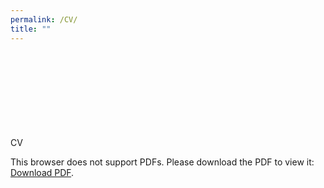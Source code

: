 ```yaml
---
permalink: /CV/
title: ""
---
```

CV
<object data="ahoud-alhazmi.github.io/_pages/CV_Ahoud.pdf" type="application/pdf" width="700px" height="700px">
    <embed src="ahoud-alhazmi.github.io/_pages/CV_Ahoud.pdf">
        <p>This browser does not support PDFs. Please download the PDF to view it: <a href="ahoud-alhazmi.github.io/_pages/CV_Ahoud.pdf">Download PDF</a>.</p>
    </embed>
</object>
